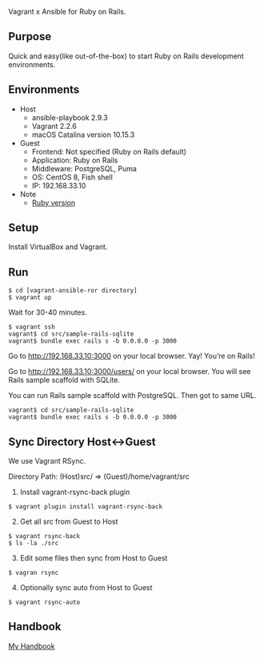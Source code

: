 Vagrant x Ansible for Ruby on Rails.

## Purpose
Quick and easy(like out-of-the-box) to start Ruby on Rails development environments.

## Environments
- Host
  - ansible-playbook 2.9.3
  - Vagrant 2.2.6
  - macOS Catalina version 10.15.3
- Guest
  - Frontend: Not specified (Ruby on Rails default)
  - Application: Ruby on Rails
  - Middleware: PostgreSQL, Puma
  - OS: CentOS 8, Fish shell
  - IP: 192.168.33.10
- Note
  - [Ruby version](https://github.com/256hax/vagrant-ansible-ror/blob/master/roles/ruby/vars/main.yml)

## Setup
Install VirtualBox and Vagrant.

## Run
```
$ cd [vagrant-ansible-ror directory]
$ vagrant up
```
Wait for 30-40 minutes.

```
$ vagrant ssh
vagrant$ cd src/sample-rails-sqlite
vagrant$ bundle exec rails s -b 0.0.0.0 -p 3000
```

Go to http://192.168.33.10:3000 on your local browser.
Yay! You’re on Rails!

Go to http://192.168.33.10:3000/users/ on your local browser.
You will see Rails sample scaffold with SQLite.

You can run Rails sample scaffold with PostgreSQL. Then got to same URL.
```
vagrant$ cd src/sample-rails-sqlite
vagrant$ bundle exec rails s -b 0.0.0.0 -p 3000
```

## Sync Directory Host<->Guest
We use Vagrant RSync.

Directory Path: (Host)src/ => (Guest)/home/vagrant/src

1. Install vagrant-rsync-back plugin
```
$ vagrant plugin install vagrant-rsync-back
```

2. Get all src from Guest to Host
```
$ vagrant rsync-back
$ ls -la ./src
```

3. Edit some files then sync from Host to Guest
```
$ vagran rsync
```

4. Optionally sync auto from Host to Guest
```
$ vagrant rsync-auto
```

## Handbook
[My Handbook](https://github.com/256hax/vagrant-ansible-ror/blob/master/docs/handbook.md)

